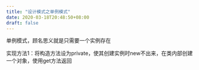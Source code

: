 ```yaml
---
title: "设计模式之单例模式"
date: 2020-03-18T20:48:50+08:00
draft: false
---
```


单例模式，顾名思义就是只需要一个实例存在

实现方法1：将构造方法设为private，使其创建实例时new不出来，在类内部创建一个对象，使用get方法返回